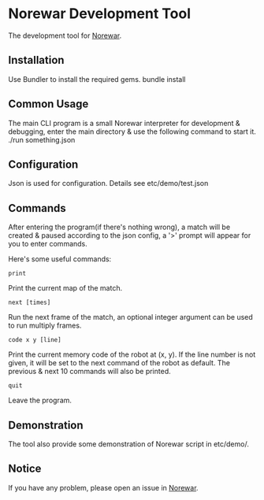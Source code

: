 Norewar Development Tool
==========================
The development tool for [Norewar](https://github.com/gyf1214/norewar-rails).

Installation
-------------
Use Bundler to install the required gems.
	bundle install

Common Usage
------
The main CLI program is a small Norewar interpreter for development & debugging, enter the main directory & use the following command to start it.
	./run something.json

Configuration
--------------
Json is used for configuration. Details see etc/demo/test.json

Commands
--------
After entering the program(if there's nothing wrong), a match will be created & paused according to the json config, a '>' prompt will appear for you to enter commands.

Here's some useful commands:

	print
Print the current map of the match.

	next [times]
Run the next frame of the match, an optional integer argument can be used to run multiply frames.

	code x y [line]
Print the current memory code of the robot at (x, y). If the line number is not given, it will be set to the next command of the robot as default. The previous & next 10 commands will also be printed.

	quit
Leave the program.

Demonstration
--------------
The tool also provide some demonstration of Norewar script in etc/demo/.

Notice
-------
If you have any problem, please open an issue in [Norewar](https://github.com/gyf1214/norewar-rails).
